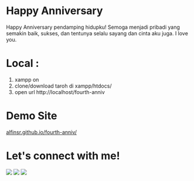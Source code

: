 # Happy Anniversary
 Happy Anniversary pendamping hidupku! Semoga menjadi pribadi yang semakin baik, sukses, dan tentunya selalu sayang dan cinta aku juga. I love you.


# Local : 
1. xampp on
2. clone/download taroh di xampp/htdocs/
3. open url http://localhost/fourth-anniv

# Demo Site
 <a href="https://alfinsr.github.io/fourth-anniv/">alfinsr.github.io/fourth-anniv/</a>

# Let's connect with me!
<p>
    <a href="https://www.linkedin.com/in/alfinsr" target="_blank"><img src="https://img.shields.io/badge/Linkedin-alfinsr-blue" /></a>
    <a href="https://facebook.com/wacdm" target="_blank"><img src="https://img.shields.io/badge/Facebook-wacdm-blue" /></a>
    <a href="https://instagram.com/alf.insr" target="_blank"><img src="https://img.shields.io/badge/Instagram-@alf.insr-blue" /></a>
</p> 
